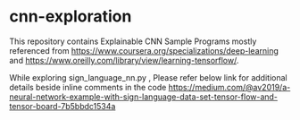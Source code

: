 # cnn-exploration
This repository contains Explainable CNN Sample Programs mostly referenced from https://www.coursera.org/specializations/deep-learning and https://www.oreilly.com/library/view/learning-tensorflow/.  


While exploring sign_language_nn.py , Please refer below link for additional details beside inline comments in the code
https://medium.com/@av2019/a-neural-network-example-with-sign-language-data-set-tensor-flow-and-tensor-board-7b5bbdc1534a
